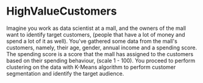 # HighValueCustomers
Imagine you work as data scientist at a mall, and the owners of the mall want to identify target customers, (people that have a lot of money and spend a lot of it as well). You've gathered some data from the mall's customers, namely, their age, gender, annual income and a spending score.  The spending score is a score that the mall has assigned to the customers based on their spending behaviour, (scale 1 - 100). You proceed to perform clustering on the data with K-Means algorithm to perform customer segmentation and identify the target audience.
